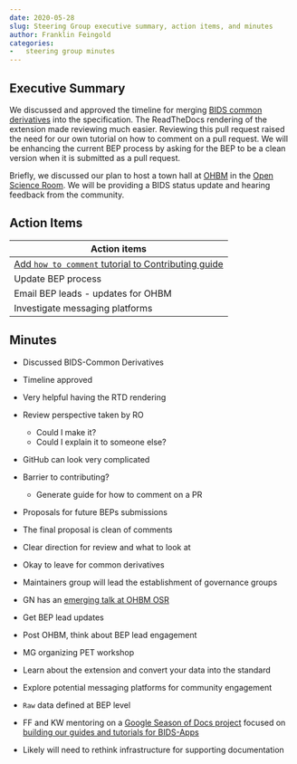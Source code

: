 ```yaml
---
date: 2020-05-28
slug: Steering Group executive summary, action items, and minutes
author: Franklin Feingold
categories:
-   steering group minutes
---
```


<!-- more -->

## Executive Summary

We discussed and approved the timeline for merging [BIDS common derivatives](https://github.com/bids-standard/bids-specification/pull/265)
into the specification. The ReadTheDocs rendering of the extension made reviewing much easier.
Reviewing this pull request raised the need for our own tutorial on how to comment on a pull request.
We will be enhancing the current BEP process by asking for the BEP to be a clean version when it is submitted as a pull request.

Briefly, we discussed our plan to host a town hall at [OHBM](https://www.humanbrainmapping.org/i4a/pages/index.cfm?pageID=3958&activateFull=true)
in the [Open Science Room](https://ohbm.github.io/osr2020/).
We will be providing a BIDS status update and hearing feedback from the community.

## Action Items

| Action items                                                                                                        |
| ------------------------------------------------------------------------------------------------------------------- |
| [Add `how to comment` tutorial to Contributing guide](https://github.com/bids-standard/bids-specification/pull/490) |
| Update BEP process                                                                                                  |
| Email BEP leads - updates for OHBM                                                                                  |
| Investigate messaging platforms                                                                                     |

## Minutes

-   Discussed BIDS-Common Derivatives

-   Timeline approved

-   Very helpful having the RTD rendering

-   Review perspective taken by RO

    -   Could I make it?
    -   Could I explain it to someone else?

-   GitHub can look very complicated

-   Barrier to contributing?

    -   Generate guide for how to comment on a PR

-   Proposals for future BEPs submissions

-   The final proposal is clean of comments

-   Clear direction for review and what to look at

-   Okay to leave for common derivatives

-   Maintainers group will lead the establishment of governance groups

-   GN has an [emerging talk at OHBM OSR](https://github.com/ohbm/osr2020/issues/42)

-   Get BEP lead updates

-   Post OHBM, think about BEP lead engagement

-   MG organizing PET workshop

-   Learn about the extension and convert your data into the standard

-   Explore potential messaging platforms for community engagement

-   `Raw` data defined at BEP level

-   FF and KW mentoring on a [Google Season of Docs project](https://www.incf.org/activities/google-season-of-docs) focused on [building our guides and tutorials for BIDS-Apps](https://neurostars.org/t/bids-apps-google-season-of-docs-information/6999)

-   Likely will need to rethink infrastructure for supporting documentation
